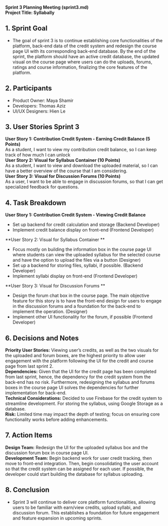 **Sprint 3 Planning Meeting (sprint3.md)** <br>
**Project Title: Syllabally** <br>

## 1.  Sprint Goal
- The goal of sprint 3 is to continue establishing core functionalities of the platform, back-end data of the credit system and redesign the course page UI with its corresponding back-end database. By the end of the sprint, the platform should have an active credit database, the updated visual on the course page where users can do the uploads, forums, ratings and course information, finalizing the core features of the platform. <br>

## 2. Participants
- Product Owner: Maya Shamir <br>
- Developers: Thomas Aziz <br>
- UI/UX Designers: Hien Le <br>

## 3. User Stories Sprint 3

**User Story 1: Contribution Credit System - Earning Credit Balance (5 Points)** <br>
As a student, I want to view my contribution credit balance, so I can keep track of how much I can unlock <br>
**User Story 2: Visual for Syllabus Container (10 Points)** <br>
As a student, I want to view and download the uploaded material, so I can have a better overview of the course that I am considering. <br>
**User Story 3: Visual for Discussion Forums (10 Points)** <br>
As a user, I want to be able to engage in discussion forums, so that I can get specialized feedback for questions. <br>

## 4. Task Breakdown

**User Story 1: Contribution Credit System - Viewing Credit Balance** <br>
- Set up backend for credit calculation and storage (Backend Developer) <br>
- Implement credit balance display on front-end (Frontend Developer) <br>

**User Story 2: Visual for Syllabus Container ** <br>
-  Focus mostly on building the information box in the course page UI where students can view the uploaded syllabus for the selected course and have the option to upload the files via a button (Designer) <br>
- Set up a backend for storing files, syllabi, if possible. (Backend Developer) <br>
- Implement syllabi display on front-end (Frontend Developer) <br>

**User Story 3: Visual for Discussion Forums **<br>
- Design the forum chat box in the course page. The main objective feature for this story is to have the front-end design for users to engage in the discussion forums and a foundation for the back-end to implement the operation. (Designer) <br>
- Implement other UI functionality for the forum, if possible (Frontend Developer) <br>

## 6. Decisions and Notes
**Priority User Stories:** Viewing user’s credits, as well as the two visuals for the uploaded and forum boxes, are the highest priority to allow user engagement with the platform following the UI for the credit and course page from last sprint 2. <br>
**Dependencies:** Given that the UI for the credit page has been completed from last sprint, hence, the dependency for the credit system from the back-end has no risk. Furthermore, redesigning the syllabus and forums boxes in the course page UI solves the dependencies for further implementation for back-end. <br>
**Technical Considerations:** Decided to use Firebase for the credit system to streamline development. For storing the syllabus, using Google Storage as a database. <br>
**Risk:** Limited time may impact the depth of testing; focus on ensuring core functionality works before adding enhancements.<br>

## 7. Action Items
**Design Team:** Redesign the UI for the uploaded syllabus box and the discussion forum box in course page UI. <br>
**Development Team:** Begin backend work for user credit tracking, then move to front-end integration. Then, begin consolidating the user account so that the credit system can be assigned for each user. If possible, the developer could start building the database for syllabus uploading.<br>

## 8. Conclusion
- Sprint 3 will continue to deliver core platform functionalities, allowing users to be familiar with earn/view credits, upload syllabi, and discussion forum. This establishes a foundation for future engagement and feature expansion in upcoming sprints. <br>

